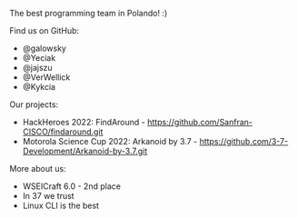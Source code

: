 The best programming team in Polando! :)

Find us on GitHub:
- @galowsky
- @Yeciak
- @jajszu
- @VerWellick
- @Kykcia

Our projects:
- HackHeroes 2022: FindAround - https://github.com/Sanfran-CISCO/findaround.git
- Motorola Science Cup 2022: Arkanoid by 3.7 - https://github.com/3-7-Development/Arkanoid-by-3.7.git

More about us:
- WSEICraft 6.0 - 2nd place
- In 37 we trust
- Linux CLI is the best
